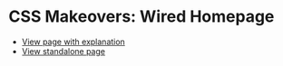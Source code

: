 # CSS Makeovers: Wired Homepage

* [View page with explanation](https://www.cssmakeovers.com/sites/wired/)
* [View standalone page](https://www.cssmakeovers.com/sites/wired/standalone.html)
